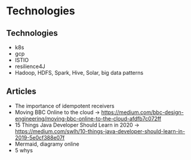 # Technologies

## Technologies

- k8s
- gcp
- ISTIO
- resilience4J
- Hadoop, HDFS, Spark, Hive, Solar, big data patterns

## Articles

- The importance of idempotent receivers
- Moving BBC Online to the cloud -> https://medium.com/bbc-design-engineering/moving-bbc-online-to-the-cloud-afdfb7c072ff
- 15 Things Java Developer Should Learn in 2020 -> https://medium.com/swlh/10-things-java-developer-should-learn-in-2019-5e0cf388e07f
- Mermaid, diagramy online
- 5 whys




